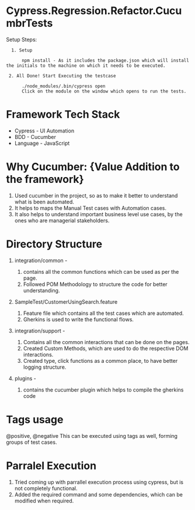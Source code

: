 # Cypress.Regression.Refactor.CucumbrTests

Setup Steps:

      1. Setup    
          
          npm install - As it includes the package.json which will install the initials to the machine on which it needs to be executed.
      
     2. All Done! Start Executing the testcase
     
          ./node_modules/.bin/cypress open
          Click on the module on the window which opens to run the tests.
          

# Framework Tech Stack
- Cypress - UI Automation
- BDD - Cucumber
- Language - JavaScript

# Why Cucumber: {Value Addition to the framework}
1. Used cucumber in the project, so as to make it better to understand what is been automated.
2. It helps to maps the Manual Test cases with Automation cases.
3. It also helps to understand important business level use cases, by the ones who are managerial stakeholders.


# Directory Structure
1. integration/common -
    1. contains all the common functions which can be used as per the page.
    2. Followed POM Methodology to structure the code for better understanding.

2. SampleTest/CustomerUsingSearch.feature
    1. Feature file which contains all the test cases which are automated.
    2. Gherkins is used to write the functional flows.

3. integration/support -
    1. Contains all the common interactions that can be done on the pages.
    2. Created Custom Methods, which are used to do the respective DOM interactions.
    3. Created type, click functions as a common place, to have better logging structure.

4. plugins -
    1. contains the cucumber plugin which helps to compile the gherkins code



# Tags usage
@positive, @negative
This can be executed using tags as well, forming groups of test cases.

# Parralel Execution
1. Tried coming up with parrallel execution process using cypress, but is not completely functional.
2. Added the required command and some dependencies, which can be modified when required.


